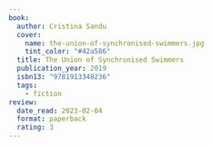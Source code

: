 ```yaml
---
book:
  author: Cristina Sandu
  cover:
    name: the-union-of-synchronised-swimmers.jpg
    tint_color: "#42a586"
  title: The Union of Synchronised Swimmers
  publication_year: 2019
  isbn13: "9781913348236"
  tags:
    - fiction
review:
  date_read: 2023-02-04
  format: paperback
  rating: 3
---
```


